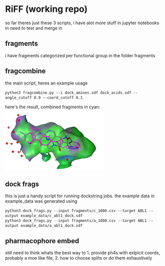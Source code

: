 # RiFF (working repo)
so far theres just these 3 scripts, i have alot more stuff in jupyter notebooks in need to test and merge in
## fragments
i have fragments categorized per functional group in the folder fragments
## fragcombine
the main script, heres an example usage
```
python3 fragcombine.py --i dock_amines.sdf dock_acids.sdf --angle_cutoff 0.9 --coord_cutoff 0.1
```
here's the result, combined fragments in cyan:
![pic of the combined fragments inside the abl1 pocket](pictures/abl_riff.gif)
## dock frags
this is just a handy script for running dockstring jobs. the example data in example_data was generated using
```
python3 dock_frags.py --input fragments/c_1000.csv --target ABL1 --output example_data/c_abl1_dock.sdf
python3 dock_frags.py --input fragments/a_1000.csv --target ABL1 --output example_data/a_abl1_dock.sdf
```
## pharmacophore embed
still need to think whats the best way to 1. provide ph4s with exlpicit coords, probably a moe like file, 2. how to choose splits or do them exhaustively
